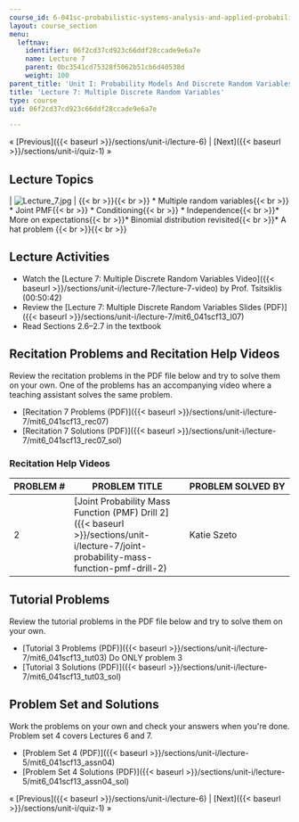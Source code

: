 ```yaml
---
course_id: 6-041sc-probabilistic-systems-analysis-and-applied-probability-fall-2013
layout: course_section
menu:
  leftnav:
    identifier: 06f2cd37cd923c66ddf28ccade9e6a7e
    name: Lecture 7
    parent: 0bc3541cd75328f5062b51cb6d40538d
    weight: 100
parent_title: 'Unit I: Probability Models And Discrete Random Variables '
title: 'Lecture 7: Multiple Discrete Random Variables'
type: course
uid: 06f2cd37cd923c66ddf28ccade9e6a7e

---
```


« [Previous]({{< baseurl >}}/sections/unit-i/lecture-6) | [Next]({{< baseurl >}}/sections/unit-i/quiz-1) »

Lecture Topics
--------------

| ![Lecture_7.jpg](/coursemedia/6-041sc-probabilistic-systems-analysis-and-applied-probability-fall-2013/2afb7ee02826629c756a803e8ec6a2dc_Lecture_7.jpg) |  {{< br >}}{{< br >}} *   Multiple random variables{{< br >}}    *   Joint PMF{{< br >}}    *   Conditioning{{< br >}}    *   Independence{{< br >}}*   More on expectations{{< br >}}*   Binomial distribution revisited{{< br >}}*   A hat problem {{< br >}}{{< br >}}  

Lecture Activities
------------------

*   Watch the [Lecture 7: Multiple Discrete Random Variables Video]({{< baseurl >}}/sections/unit-i/lecture-7/lecture-7-video) by Prof. Tsitsiklis (00:50:42)
*   Review the [Lecture 7: Multiple Discrete Random Variables Slides (PDF)]({{< baseurl >}}/sections/unit-i/lecture-7/mit6_041scf13_l07)
*   Read Sections 2.6–2.7 in the textbook

Recitation Problems and Recitation Help Videos
----------------------------------------------

Review the recitation problems in the PDF file below and try to solve them on your own. One of the problems has an accompanying video where a teaching assistant solves the same problem.

*   [Recitation 7 Problems (PDF)]({{< baseurl >}}/sections/unit-i/lecture-7/mit6_041scf13_rec07)
*   [Recitation 7 Solutions (PDF)]({{< baseurl >}}/sections/unit-i/lecture-7/mit6_041scf13_rec07_sol)

### Recitation Help Videos

| PROBLEM # | PROBLEM TITLE | PROBLEM SOLVED BY |
| --- | --- | --- |
| 2 | [Joint Probability Mass Function (PMF) Drill 2]({{< baseurl >}}/sections/unit-i/lecture-7/joint-probability-mass-function-pmf-drill-2) | Katie Szeto 

Tutorial Problems
-----------------

Review the tutorial problems in the PDF file below and try to solve them on your own.

*   [Tutorial 3 Problems (PDF)]({{< baseurl >}}/sections/unit-i/lecture-7/mit6_041scf13_tut03) Do ONLY problem 3
*   [Tutorial 3 Solutions (PDF)]({{< baseurl >}}/sections/unit-i/lecture-7/mit6_041scf13_tut03_sol)

Problem Set and Solutions
-------------------------

Work the problems on your own and check your answers when you're done. Problem set 4 covers Lectures 6 and 7.

*   [Problem Set 4 (PDF)]({{< baseurl >}}/sections/unit-i/lecture-5/mit6_041scf13_assn04)
*   [Problem Set 4 Solutions (PDF)]({{< baseurl >}}/sections/unit-i/lecture-5/mit6_041scf13_assn04_sol)

« [Previous]({{< baseurl >}}/sections/unit-i/lecture-6) | [Next]({{< baseurl >}}/sections/unit-i/quiz-1) »